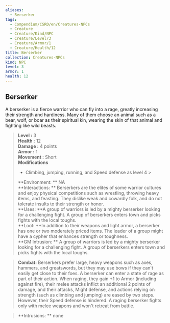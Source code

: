 ```yaml
---
aliases:
  - Berserker
tags:
  - Compendium/CSRD/en/Creatures-NPCs
  - Creature
  - Creature/Kind/NPC
  - Creature/Level/3
  - Creature/Armor/1
  - Creature/Health/12
title: Berserker
collection: Creatures-NPCs
kind: NPC
level: 3
armor: 1
health: 12
---
```

## Berserker  
A berserker is a fierce warrior who can fly into a rage, greatly increasing their strength and hardiness. Many of them choose an animal such as a bear, wolf, or boar as their spiritual kin, wearing the skin of that animal and fighting like wild beasts.  

  
> **Level :** 3  
> **Health :** 12  
> **Damage :** 4 points  
> **Armor :** 1  
> **Movement :** Short  
> **Modifications**  
>- Climbing, jumping, running, and Speed defense as level 4 >
>  
> **Environment: ** NA  
> **Interactions: ** Berserkers are the elites of some warrior cultures and enjoy physical competitions such as wrestling, throwing heavy items, and feasting. They dislike weak and cowardly folk, and do not tolerate insults to their strength or honor.  
> **Uses: **A group of warriors is led by a mighty berserker looking for a challenging fight. A group of berserkers enters town and picks fights with the local toughs.  
> **Loot: **In addition to their weapons and light armor, a berserker has one or two moderately priced items. The leader of a group might have a cypher that enhances strength or toughness.  
> **GM Intrusion: ** A group of warriors is led by a mighty berserker looking for a challenging fight. A group of berserkers enters town and picks fights with the local toughs.  

> **Combat:** 
> Berserkers prefer large, heavy weapons such as axes, hammers, and greatswords, but they may use bows if they can't easily get close to their foes. 
A berserker can enter a state of rage as part of their action. When raging, they gain +1 to Armor (including against fire), their melee attacks inflict an additional 2 points of damage, and their attacks, Might defense, and actions relying on strength (such as climbing and jumping) are eased by two steps. However, their Speed defense is hindered. A raging berserker fights only with melee weapons and won't retreat from battle.  
  

> **Intrusions: ** 
> none  
